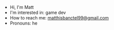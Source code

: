- Hi, I'm Matt
- I'm interested in: game dev
- How to reach me: matthisbanctel99@gmail.com
- Pronouns: he

<!---
Matt-140/Matt-140 is a ✨ special ✨ repository because its `README.md` (this file) appears on your GitHub profile.
You can click the Preview link to take a look at your changes.
--->

